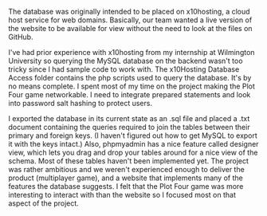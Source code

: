 The database was originally intended to be placed on x10hosting, a cloud host service for web domains.
Basically, our team wanted a live version of the website to be available for view without the need
to look at the files on GitHub.

I've had prior experience with x10hosting from my internship at Wilmington University so querying the
MySQL database on the backend wasn't too tricky since I had sample code to work with. The x10Hosting Database 
Access folder contains the php scripts used to query the database. It's by no means complete. I spent most of my time on the project
making the Plot Four game networkable. I need to integrate prepared statements and look into password salt hashing
to protect users.

I exported the database in its current state as an .sql file and placed a .txt document containing
the queries required to join the tables between their primary and foreign keys. (I haven't figured out
how to get MySQL to export it with the keys intact.) Also, phpmyadmin has a nice feature called designer
view, which lets you drag and drop your tables around for a nice view of the schema. Most of these tables
haven't been implemented yet. The project was rather ambitious and we weren't experienced enough to deliver
the product (multiplayer game), and a website that implements many of the features the database suggests.
I felt that the Plot Four game was more interesting to interact with than the website so I focused most on
that aspect of the project.